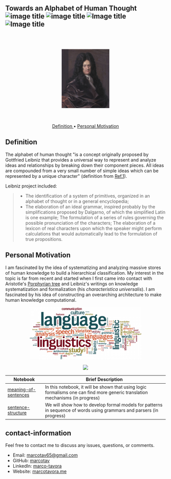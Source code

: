 ## Towards an Alphabet of Human Thought ![image title](https://img.shields.io/badge/python-v3.6-green.svg) ![image title](https://img.shields.io/badge/ntlk-v3.2.5-yellow.svg) ![Image title](https://img.shields.io/badge/sklearn-0.19.1-orange.svg) ![Image title](https://img.shields.io/badge/matplotlib-v2.1.2-orange.svg)

<br>
<br>
<p align="center">
  <img src="images/leibniz.jpg" 
       width="150">
</p>
<br>

<p align="center">
  <a href="#d"> Definition </a> •
  <a href="#pm"> Personal Motivation </a> 
</p>

<a id = 'd'></a>
## Definition

The alphabet of human thought "is a concept originally proposed by Gottfried Leibniz that provides a universal way to represent and analyze ideas and relationships by breaking down their component pieces. All ideas are compounded from a very small number of simple ideas which can be represented by a unique character" (definition from [Ref.1](https://en.wikipedia.org/wiki/Alphabet_of_human_thought)).

Leibniz project included:

> - The identification of a system of primitives, organized in an alphabet of thought or in a general encyclopedia;
> - The elaboration of an ideal grammar, inspired probably by the simplifications proposed by Dalgarno, of which the simplified Latin is one example;
> The formulation of a series of rules governing the possible pronunciation of the characters;
> The elaboration of a lexicon of real characters upon which the speaker might perform calculations that would automatically lead to the formulation of true propositions.

<a id = 'pm'></a>
## Personal Motivation

I am fascinated by the idea of systematizing and analyzing massive stores of human knowledge to build a hierarchical classification. My interest in the topic is far from recent and started when I first came into contact with Aristotle's [Porphyrian tree](https://en.wikipedia.org/wiki/Porphyrian_tree) and Leibniz's writings on knowledge systematization and formalization (his *characteristica universalis*). I am fascinated by his idea of constructing an overarching architecture to make human knowledge computational. 

<p align="center">
<img src="images/linguistics-and-reality-640x300.png" width="350"/>   
</p>


<p align="center">
<img src="https://github.com/marcotav/natural-language-processing/blob/master/neural-language-model-and-spinoza/images/Spinoza.jpg" width="350"/>   
</p> 



| Notebook | Brief Description |
|--------------------------------------------------------------------------------------------------------------|-------------------------------------------------------------------------------------------------------------------------------------------------------------------|
| [meaning-of-sentences](http://nbviewer.jupyter.org/github/marcotav/natural-language-processing/blob/master/alphabet-human-thought/meaning-NLU-logic/notebooks/meaning-of-sentences.ipynb) | In this notebook, it will be shown that using logic formalisms one can find more generic translation mechanisms (in progress)  |
| [sentence-structure](http://nbviewer.jupyter.org/github/marcotav/natural-language-processing/blob/master/alphabet-human-thought/sentence-structure/notebooks/sentence-structure.ipynb) | We will show how to develop formal models for patterns in sequence of words using grammars and parsers (in progress)|


## contact-information

Feel free to contact me to discuss any issues, questions, or comments.

* Email: [marcotav65@gmail.com](mailto:marcotav65@gmail.com)
* GitHub: [marcotav](https://github.com/marcotav)
* LinkedIn: [marco-tavora](https://www.linkedin.com/in/marco-tavora)
* Website: [marcotavora.me](http://www.marcotavora.me)


